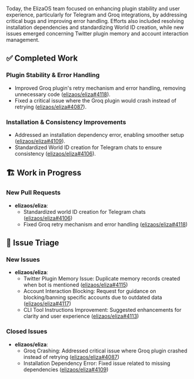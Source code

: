 Today, the ElizaOS team focused on enhancing plugin stability and user experience, particularly for Telegram and Groq integrations, by addressing critical bugs and improving error handling. Efforts also included resolving installation dependencies and standardizing World ID creation, while new issues emerged concerning Twitter plugin memory and account interaction management.

## ✅ Completed Work
### Plugin Stability & Error Handling
- Improved Groq plugin's retry mechanism and error handling, removing unnecessary code ([elizaos/eliza#4118](https://github.com/elizaos/eliza/pull/4118)).
- Fixed a critical issue where the Groq plugin would crash instead of retrying ([elizaos/eliza#4087](https://github.com/elizaos/eliza/issues/4087)).

### Installation & Consistency Improvements
- Addressed an installation dependency error, enabling smoother setup ([elizaos/eliza#4109](https://github.com/elizaos/eliza/issues/4109)).
- Standardized World ID creation for Telegram chats to ensure consistency ([elizaos/eliza#4106](https://github.com/elizaos/eliza/pull/4106)).

## 🏗️ Work in Progress
### New Pull Requests
- **elizaos/eliza**:
    - Standardized world ID creation for Telegram chats ([elizaos/eliza#4106](https://github.com/elizaos/eliza/pull/4106))
    - Fixed Groq retry mechanism and error handling ([elizaos/eliza#4118](https://github.com/elizaos/eliza/pull/4118))

## 🐞 Issue Triage
### New Issues
- **elizaos/eliza**:
    - Twitter Plugin Memory Issue: Duplicate memory records created when bot is mentioned ([elizaos/eliza#4115](https://github.com/elizaos/eliza/issues/4115))
    - Account Interaction Blocking: Request for guidance on blocking/banning specific accounts due to outdated data ([elizaos/eliza#4117](https://github.com/elizaos/eliza/issues/4117))
    - CLI Tool Instructions Improvement: Suggested enhancements for clarity and user experience ([elizaos/eliza#4113](https://github.com/elizaos/eliza/issues/4113))

### Closed Issues
- **elizaos/eliza**:
    - Groq Crashing: Addressed critical issue where Groq plugin crashed instead of retrying ([elizaos/eliza#4087](https://github.com/elizaos/eliza/issues/4087))
    - Installation Dependency Error: Fixed issue related to missing dependencies ([elizaos/eliza#4109](https://github.com/elizaos/eliza/issues/4109))
